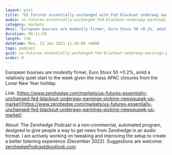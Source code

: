 ```yaml
---
layout: post
title: "US futures essentially unchanged with Fed blackout underway &amp; earnings picking up - Newsquawk US Market Open"
audio: us-futures-essentially-unchanged-fed-blackout-underway-earnings-picking-newsquawk-us-market-0
category: markets
desc: "European bourses are modestly firmer, Euro Stoxx 50 +0.2%, amid a relatively quiet start to the week given the mass APAC closures from the Lunar New Year holiday."
duration: 00:11:50
length: 710
datetime: Mon, 23 Jan 2023 11:26:00 +0000
tags: podcast
guid: us-futures-essentially-unchanged-fed-blackout-underway-earnings-picking-newsquawk-us-market-0
order: 0
---
```

European bourses are modestly firmer, Euro Stoxx 50 +0.2%, amid a relatively quiet start to the week given the mass APAC closures from the Lunar New Year holiday.

Link: [https://www.zerohedge.com/markets/us-futures-essentially-unchanged-fed-blackout-underway-earnings-picking-newsquawk-us-market](https://www.zerohedge.com/markets/us-futures-essentially-unchanged-fed-blackout-underway-earnings-picking-newsquawk-us-market)

About: The Zerohedge Podcast is a non-commercial, automated program, designed to give people a way to get news from Zerohedge in an audio format.  I am actively working on tweaking and improving the setup to create a better listening experience (December 2022).  Suggestions are welcome: [zerohedgePodcast@outlook.com](mailto:zerohedgePodcast@outlook.com)